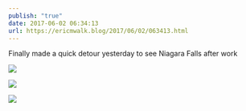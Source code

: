 ```yaml
---
publish: "true"
date: 2017-06-02 06:34:13
url: https://ericmwalk.blog/2017/06/02/063413.html
---
```


Finally made a quick detour yesterday to see Niagara Falls after work

![](https://ericmwalk.blog/uploads/2022/5dc4adc6f1.jpg)

![](https://ericmwalk.blog/uploads/2022/c998d7cd86.jpg)

![](https://ericmwalk.blog/uploads/2022/5b195757a8.jpg)